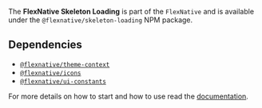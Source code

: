 The **FlexNative Skeleton Loading** is part of the `FlexNative` and is available under the `@flexnative/skeleton-loading` NPM package.

## Dependencies
- [`@flexnative/theme-context`](https://www.npmjs.com/package/@flexnative/theme-context)
- [`@flexnative/icons`](https://www.npmjs.com/package/@flexnative/icons)
- [`@flexnative/ui-constants`](https://www.npmjs.com/package/@flexnative/ui-constants)



For more details on how to start and how to use read the [documentation](https://redonalla.github.io/flexnative/).
